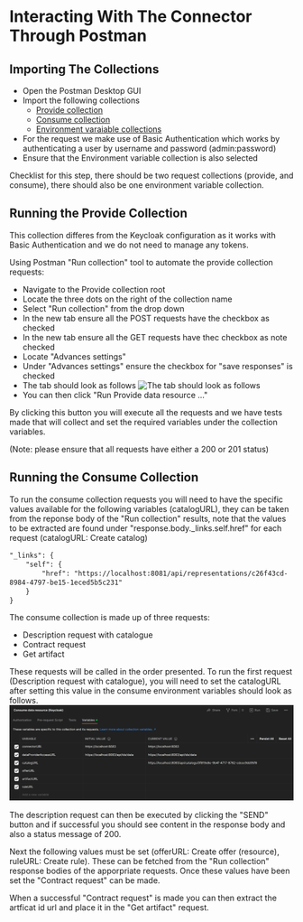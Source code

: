 # Interacting With The Connector Through Postman

## Importing The Collections
* Open the Postman Desktop GUI
* Import the following collections
    * [Provide collection](./Provide%20data%20resource.postman_collection.json)
    * [Consume collection](./Consume%20data%20resource.postman_collection.json)
    * [Environment varaiable collections](./Environment%20variables.postman_environment.json)
* For the request we make use of Basic Authentication which works by authenticating a user by username and password (admin:password)
* Ensure that the Environment variable collection is also selected

Checklist for this step, there should be two request collections (provide, and consume), there should also be one environment variable collection.

## Running the Provide Collection

This collection differes from the Keycloak configuration as it works with Basic Authentication and we do not need to manage any tokens.

Using Postman "Run collection" tool to automate the provide collection requests:
* Navigate to the Provide collection root
* Locate the three dots on the right of the collection name
* Select "Run collection" from the drop down
* In the new tab ensure all the POST requests have the checkbox as checked
* In the new tab ensure all the GET requests have thec checkbox as note checked
* Locate "Advances settings"
* Under "Advances settings" ensure the checkbox for "save responses" is checked
* The tab should look as follows ![The tab should look as follows](../assets/correct-postman-run-collection-configuration-spring.png)
* You can then click "Run Provide data resource ..."

By clicking this button you will execute all the requests and we have tests made that will collect and set the required variables under the collection variables.

(Note: please ensure that all requests have either a 200 or 201 status)

## Running the Consume Collection
To run the consume collection requests you will need to have the specific values available for the following variables (catalogURL), they can be taken from the reponse body of the "Run collection" results, note that the values to be extracted are found under "response.body._links.self.href" for each request (catalogURL: Create catalog)

```
"_links": {
    "self": {
        "href": "https://localhost:8081/api/representations/c26f43cd-8984-4797-be15-1eced5b5c231"
    }
}
```

The consume collection is made up of three requests:
* Description request with catalogue
* Contract request
* Get artifact

These requests will be called in the order presented. To run the first request (Description request with catalogue), you will need to set the catalogURL after setting this value in the consume environment variables should look as follows. ![Correct consume data request variables](../assets/correct-consume-description-request.png)

The description request can then be executed by clicking the "SEND" button and if successful you should see content in the response body and also a status message of 200.

Next the following values must be set (offerURL: Create offer (resource), ruleURL: Create rule). These can be fetched from the "Run collection" response bodies of the apporpriate requests. Once these values have been set the "Contract request" can be made.

When a successful "Contract request" is made you can then extract the artficat id url and place it in the "Get artifact" request.
